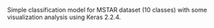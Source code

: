 Simple classification model for MSTAR dataset (10 classes) with some visualization analysis using Keras 2.2.4.